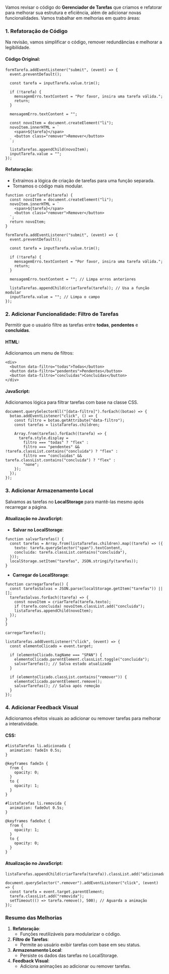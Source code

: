  Vamos revisar o código do **Gerenciador de Tarefas** que criamos e refatorar para melhorar sua estrutura e eficiência, além de adicionar novas funcionalidades. Vamos trabalhar em melhorias em quatro áreas:

### **1. Refatoração de Código**

Na revisão, vamos simplificar o código, remover redundâncias e melhorar a legibilidade.
#### Código Original:

```
formTarefa.addEventListener("submit", (event) => {
  event.preventDefault();

  const tarefa = inputTarefa.value.trim();

  if (!tarefa) {
    mensagemErro.textContent = "Por favor, insira uma tarefa válida.";
    return;
  }

  mensagemErro.textContent = "";

  const novoItem = document.createElement("li");
  novoItem.innerHTML = `
    <span>${tarefa}</span>
    <button class="remover">Remover</button>
  `;
  
  listaTarefas.appendChild(novoItem);
  inputTarefa.value = "";
});
```

#### Refatoração:
- Extraímos a lógica de criação de tarefas para uma função separada.
- Tornamos o código mais modular.

```
function criarTarefa(tarefa) {
  const novoItem = document.createElement("li");
  novoItem.innerHTML = `
    <span>${tarefa}</span>
    <button class="remover">Remover</button>
  `;
  return novoItem;
}

formTarefa.addEventListener("submit", (event) => {
  event.preventDefault();

  const tarefa = inputTarefa.value.trim();

  if (!tarefa) {
    mensagemErro.textContent = "Por favor, insira uma tarefa válida.";
    return;
  }

  mensagemErro.textContent = ""; // Limpa erros anteriores

  listaTarefas.appendChild(criarTarefa(tarefa)); // Usa a função modular
  inputTarefa.value = ""; // Limpa o campo
});
```

### **2. Adicionar Funcionalidade: Filtro de Tarefas**

Permitir que o usuário filtre as tarefas entre **todas**, **pendentes** e **concluídas**.
#### HTML:
Adicionamos um menu de filtros:

```
<div>
  <button data-filtro="todas">Todas</button>
  <button data-filtro="pendentes">Pendentes</button>
  <button data-filtro="concluidas">Concluídas</button>
</div>
```

#### JavaScript:
Adicionamos lógica para filtrar tarefas com base na classe CSS.

```
document.querySelectorAll("[data-filtro]").forEach((botao) => {
  botao.addEventListener("click", () => {
    const filtro = botao.getAttribute("data-filtro");
    const tarefas = listaTarefas.children;

    Array.from(tarefas).forEach((tarefa) => {
      tarefa.style.display = 
        filtro === "todas" ? "flex" :
        filtro === "pendentes" && !tarefa.classList.contains("concluida") ? "flex" :
        filtro === "concluidas" && tarefa.classList.contains("concluida") ? "flex" :
        "none";
    });
  });
});
```

### **3. Adicionar Armazenamento Local**

Salvamos as tarefas no **LocalStorage** para mantê-las mesmo após recarregar a página.
#### Atualização no JavaScript:
- **Salvar no LocalStorage**:

```
function salvarTarefas() {
  const tarefas = Array.from(listaTarefas.children).map((tarefa) => ({
    texto: tarefa.querySelector("span").textContent,
    concluida: tarefa.classList.contains("concluida"),
  }));
  localStorage.setItem("tarefas", JSON.stringify(tarefas));
}
```

- **Carregar do LocalStorage**:

```
function carregarTarefas() {
  const tarefasSalvas = JSON.parse(localStorage.getItem("tarefas")) || [];
  tarefasSalvas.forEach((tarefa) => {
    const novoItem = criarTarefa(tarefa.texto);
    if (tarefa.concluida) novoItem.classList.add("concluida");
    listaTarefas.appendChild(novoItem);
  });
}
}

carregarTarefas();

listaTarefas.addEventListener("click", (event) => {
  const elementoClicado = event.target;

  if (elementoClicado.tagName === "SPAN") {
    elementoClicado.parentElement.classList.toggle("concluida");
    salvarTarefas(); // Salva estado atualizado
  }

  if (elementoClicado.classList.contains("remover")) {
    elementoClicado.parentElement.remove();
    salvarTarefas(); // Salva após remoção
  }
});
```

### **4. Adicionar Feedback Visual**

Adicionamos efeitos visuais ao adicionar ou remover tarefas para melhorar a interatividade.
#### CSS:

```
#listaTarefas li.adicionada {
  animation: fadeIn 0.5s;
}

@keyframes fadeIn {
  from {
    opacity: 0;
  }
  to {
    opacity: 1;
  }
}

#listaTarefas li.removida {
  animation: fadeOut 0.5s;
}

@keyframes fadeOut {
  from {
    opacity: 1;
  }
  to {
    opacity: 0;
  }
}
```

#### Atualização no JavaScript:

```
listaTarefas.appendChild(criarTarefa(tarefa)).classList.add("adicionada");

document.querySelector(".remover").addEventListener("click", (event) => {
  const tarefa = event.target.parentElement;
  tarefa.classList.add("removida");
  setTimeout(() => tarefa.remove(), 500); // Aguarda a animação
});
```

### **Resumo das Melhorias**

1. **Refatoração**:
    - Funções reutilizáveis para modularizar o código.
2. **Filtro de Tarefas**:
    - Permite ao usuário exibir tarefas com base em seu status.
3. **Armazenamento Local**:
    - Persiste os dados das tarefas no LocalStorage.
4. **Feedback Visual**:
    - Adiciona animações ao adicionar ou remover tarefas.

